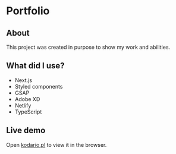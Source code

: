 # Portfolio

## About

This project was created in purpose to show my work and abilities.

## What did I use?

* Next.js
* Styled components
* GSAP
* Adobe XD
* Netlify
* TypeScript


## Live demo

Open [kodario.pl](https://kodario.pl/) to view it in the browser.
